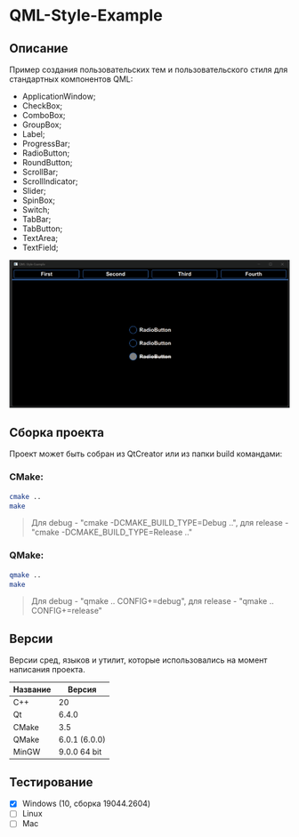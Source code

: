 # QML-Style-Example

## Описание

Пример создания пользовательских тем и пользовательского стиля для стандартных компонентов QML:
- ApplicationWindow;
- CheckBox;
- ComboBox;
- GroupBox;
- Label;
- ProgressBar;
- RadioButton;
- RoundButton;
- ScrollBar;
- ScrollIndicator;
- Slider;
- SpinBox;
- Switch;
- TabBar;
- TabButton;
- TextArea;
- TextField;

![alt text](doc/QML-Style-Example.gif)

## Сборка проекта

Проект может быть собран из QtCreator или из папки build командами:

### CMake:

```bash
cmake ..
make
```
> Для debug - "cmake -DCMAKE_BUILD_TYPE=Debug ..", для release - "cmake -DCMAKE_BUILD_TYPE=Release .."

### QMake:

```bash
qmake ..
make
```
> Для debug - "qmake .. CONFIG+=debug", для release - "qmake .. CONFIG+=release"

## Версии

Версии сред, языков и утилит, которые использовались на момент написания проекта.

| Название   | Версия               |
| -----------|----------------------|
| C++        | 20                   |
| Qt         | 6.4.0                |
| CMake      | 3.5                  |
| QMake      | 6.0.1 (6.0.0)        |
| MinGW      | 9.0.0 64 bit         |

## Тестирование

- [x] Windows (10, сборка 19044.2604)
- [ ] Linux
- [ ] Mac